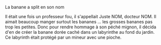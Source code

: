La banane a split en son nom

Il était une fois un professeur fou, il s'appellait Juste NOM, docteur NOM.
Il aimait beaucoup manger surtout les bananes ... les grosses bananes pas trop les petites.
Donc pour rendre hommage à son péché mignon, il décida d'en de créer la banane dorée caché dans un labyrinthe au fond du jardin.
Ce labyrinth était protégé par un mineur avec une pioche.

